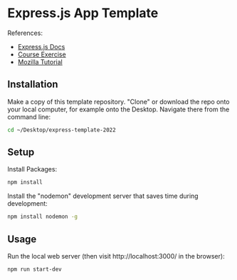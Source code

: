 

# Express.js App Template

References:

  + [Express.js Docs](https://expressjs.com/en/starter/generator.html)
  + [Course Exercise](https://github.com/prof-rossetti/internet-technologies/blob/main/exercises/express-app/exercise.md)
  + [Mozilla Tutorial](https://developer.mozilla.org/en-US/docs/Learn/Server-side/Express_Nodejs/skeleton_website)

## Installation

Make a copy of this template repository. "Clone" or download the repo onto your local computer, for example onto the Desktop. Navigate there from the command line:

```sh
cd ~/Desktop/express-template-2022
```

## Setup

Install Packages:

```sh
npm install
```

Install the "nodemon" development server that saves time during development:

```sh
npm install nodemon -g
```

## Usage

Run the local web server (then visit http://localhost:3000/ in the browser):

```sh
npm run start-dev
```
